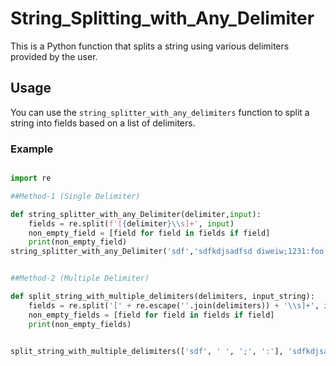 # String_Splitting_with_Any_Delimiter

This is a Python function that splits a string using various delimiters provided by the user.

## Usage

You can use the `string_splitter_with_any_delimiters` function to split a string into fields based on a list of delimiters.

### Example

```python

import re

##Method-1 (Single Delimiter)

def string_splitter_with_any_Delimiter(delimiter,input):
    fields = re.split(f'[{delimiter}\\s]+', input)
    non_empty_field = [field for field in fields if field]
    print(non_empty_field)
string_splitter_with_any_Delimiter('sdf','sdfkdjsadfsd diweiw;1231:foo')


##Method-2 (Multiple Delimiter)

def split_string_with_multiple_delimiters(delimiters, input_string):
    fields = re.split('[' + re.escape(''.join(delimiters)) + '\\s]+', input_string)
    non_empty_fields = [field for field in fields if field]
    print(non_empty_fields)


split_string_with_multiple_delimiters(['sdf', ' ', ';', ':'], 'sdfkdjsadfsd diweiw;1231:foo')


